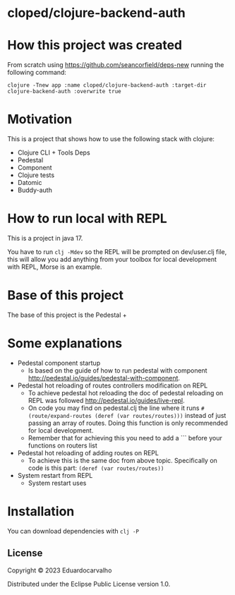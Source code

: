 # cloped/clojure-backend-auth

# How this project was created

From scratch using https://github.com/seancorfield/deps-new running the following command:

```shell
clojure -Tnew app :name cloped/clojure-backend-auth :target-dir clojure-backend-auth :overwrite true
```

# Motivation

This is a project that shows how to use the following stack with clojure:

- Clojure CLI + Tools Deps
- Pedestal
- Component
- Clojure tests
- Datomic
- Buddy-auth

# How to run local with REPL

This is a project in java 17.

You have to run `clj -Mdev` so the REPL will be prompted on dev/user.clj file, this
will allow you add anything from your toolbox for local development with REPL, Morse is an example.

# Base of this project

The base of this project is the Pedestal +

# Some explanations

- Pedestal component startup
  - Is based on the guide of how to run pedestal with component http://pedestal.io/guides/pedestal-with-component.
- Pedestal hot reloading of routes controllers modification on REPL
  - To achieve pedestal hot reloading the doc of pedestal reloading on REPL was followed http://pedestal.io/guides/live-repl.
  - On code you may find on pedestal.clj the line where it runs `#(route/expand-routes (deref (var routes/routes)))` instead of just passing an array of routes. Doing this function is only recommended for local development.
  - Remember that for achieving this you need to add a ``` before your functions on routers list
- Pedestal hot reloading of adding routes on REPL
  - To achieve this is the same doc from above topic. Specifically on code is this part: `(deref (var routes/routes))`
- System restart from REPL
  - System restart uses 

# Installation

You can download dependencies with `clj -P`

## License

Copyright © 2023 Eduardocarvalho

Distributed under the Eclipse Public License version 1.0.
